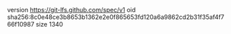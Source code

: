 version https://git-lfs.github.com/spec/v1
oid sha256:8c0e48ce3b8653b1362e2e0f865653fd120a6a9862cd2b31f35af4f766f10987
size 1340
